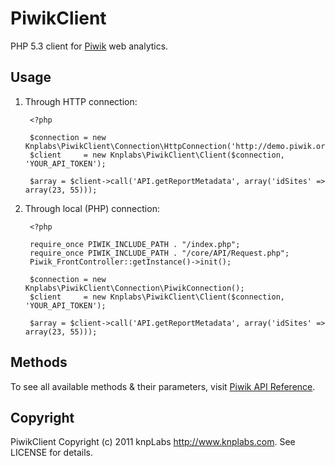 PiwikClient
===========

PHP 5.3 client for [Piwik](http://piwik.org/) web analytics.

Usage
-----

1. Through HTTP connection:

        <?php
        
        $connection = new Knplabs\PiwikClient\Connection\HttpConnection('http://demo.piwik.org');
        $client     = new Knplabs\PiwikClient\Client($connection, 'YOUR_API_TOKEN');
        
        $array = $client->call('API.getReportMetadata', array('idSites' => array(23, 55)));
2. Through local (PHP) connection:

        <?php

        require_once PIWIK_INCLUDE_PATH . "/index.php";
        require_once PIWIK_INCLUDE_PATH . "/core/API/Request.php";
        Piwik_FrontController::getInstance()->init();

        $connection = new Knplabs\PiwikClient\Connection\PiwikConnection();
        $client     = new Knplabs\PiwikClient\Client($connection, 'YOUR_API_TOKEN');

        $array = $client->call('API.getReportMetadata', array('idSites' => array(23, 55)));

Methods
-------

To see all available methods & their parameters, visit [Piwik API Reference](http://dev.piwik.org/trac/wiki/API/Reference).

Copyright
---------

PiwikClient Copyright (c) 2011 knpLabs <http://www.knplabs.com>. See LICENSE for details.
